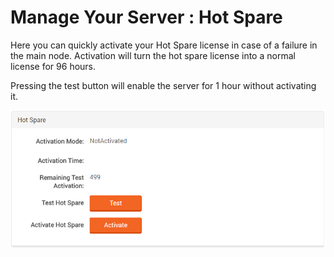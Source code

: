 ﻿# Manage Your Server : Hot Spare

Here you can quickly activate your Hot Spare license in case of a failure in the main node.
Activation will turn the hot spare license into a normal license for 96 hours.

Pressing the test button will enable the server for 1 hour without activating it.

![Figure 1. Manage Your Server. Hot Spare.](images/manage_your_server-hot_spare.png)